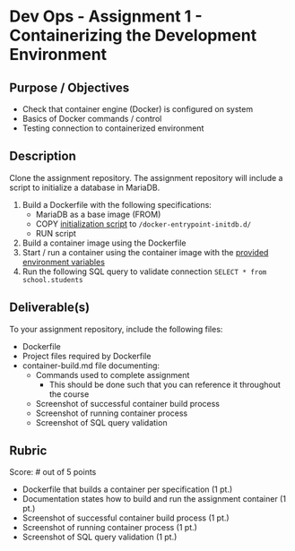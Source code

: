 # Dev Ops - Assignment 1 - Containerizing the Development Environment

## Purpose / Objectives

- Check that container engine (Docker) is configured on system
- Basics of Docker commands / control
- Testing connection to containerized environment

## Description

Clone the assignment repository.  The assignment repository will include a script to initialize a database in MariaDB.

1. Build a Dockerfile with the following specifications:
    - MariaDB as a base image (FROM)
    - COPY [initialization script](init.sql) to `/docker-entrypoint-initdb.d/`
    - RUN script
2. Build a container image using the Dockerfile
3. Start / run a container using the container image with the [provided environment variables](variables.env)
4. Run the following SQL query to validate connection `SELECT * from school.students`

## Deliverable(s)

To your assignment repository, include the following files:

- Dockerfile
- Project files required by Dockerfile
- container-build.md file documenting:
  - Commands used to complete assignment
    - This should be done such that you can reference it throughout the course
  - Screenshot of successful container build process
  - Screenshot of running container process
  - Screenshot of SQL query validation

## Rubric

Score: # out of 5 points

- Dockerfile that builds a container per specification (1 pt.)
- Documentation states how to build and run the assignment container (1 pt.)
- Screenshot of successful container build process (1 pt.)
- Screenshot of running container process (1 pt.)
- Screenshot of SQL query validation (1 pt.)
